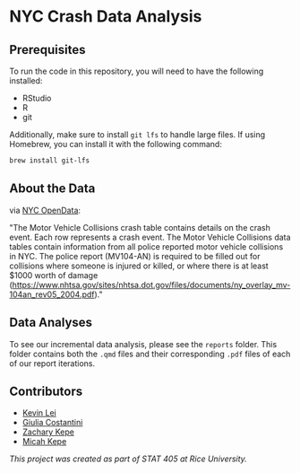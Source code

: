 # NYC Crash Data Analysis

## Prerequisites

To run the code in this repository, you will need to have the following installed:

-   RStudio
-   R
-   git

Additionally, make sure to install `git lfs` to handle large files. If using Homebrew, you can install it with the following command:

``` bash
brew install git-lfs
```

## About the Data

via [NYC OpenData](https://data.cityofnewyork.us/Public-Safety/Motor-Vehicle-Collisions-Crashes/h9gi-nx95/about_data):

"The Motor Vehicle Collisions crash table contains details on the crash event. Each row represents a crash event. The Motor Vehicle Collisions data tables contain information from all police reported motor vehicle collisions in NYC. The police report (MV104-AN) is required to be filled out for collisions where someone is injured or killed, or where there is at least \$1000 worth of damage (<https://www.nhtsa.gov/sites/nhtsa.dot.gov/files/documents/ny_overlay_mv-104an_rev05_2004.pdf>)."

## Data Analyses

To see our incremental data analysis, please see the `reports` folder. This folder contains both the `.qmd` files and their corresponding `.pdf` files of each of our report iterations.

## Contributors

-   [Kevin Lei](https://www.linkedin.com/in/lei-kevin/)
-   [Giulia Costantini](https://www.linkedin.com/in/costantini-giulia/)
-   [Zachary Kepe](https://www.linkedin.com/in/zachary-kepe-6801b7241/)
-   [Micah Kepe](https://www.linkedin.com/in/micah-kepe/)

*This project was created as part of STAT 405 at Rice University.*
